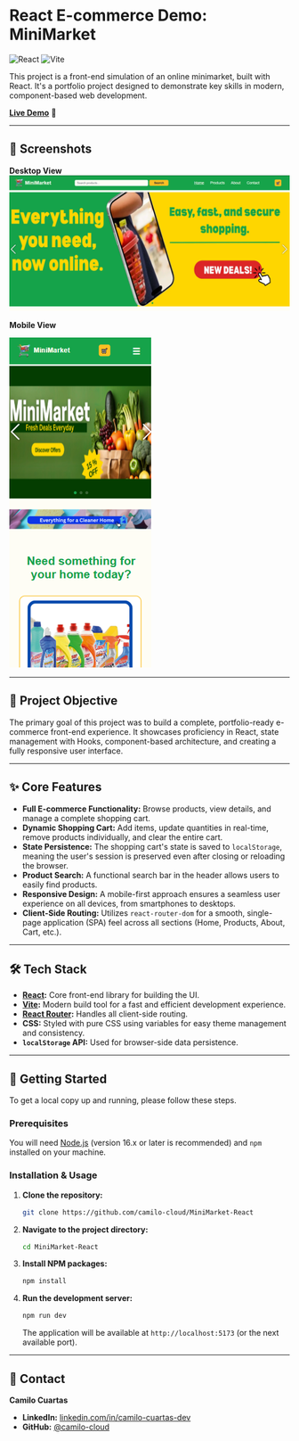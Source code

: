 # React E-commerce Demo: MiniMarket

![React](https://img.shields.io/badge/react-%2320232a.svg?style=for-the-badge&logo=react&logoColor=%2361DAFB)
![Vite](https://img.shields.io/badge/vite-%23646CFF.svg?style=for-the-badge&logo=vite&logoColor=white)

This project is a front-end simulation of an online minimarket, built with React. It's a portfolio project designed to demonstrate key skills in modern, component-based web development.

**[Live Demo](https://mini-market-eosin.vercel.app/)** 🚀

---

## 📸 Screenshots

**Desktop View**
![MiniMarket Desktop View](./src/assets/images/cover.PNG)

**Mobile View**

![MiniMarket Mobile View](./src/assets/images/cover-mobil.PNG)

---

## 🎯 Project Objective

The primary goal of this project was to build a complete, portfolio-ready e-commerce front-end experience. It showcases proficiency in React, state management with Hooks, component-based architecture, and creating a fully responsive user interface.

---

## ✨ Core Features

- **Full E-commerce Functionality:** Browse products, view details, and manage a complete shopping cart.
- **Dynamic Shopping Cart:** Add items, update quantities in real-time, remove products individually, and clear the entire cart.
- **State Persistence:** The shopping cart's state is saved to `localStorage`, meaning the user's session is preserved even after closing or reloading the browser.
- **Product Search:** A functional search bar in the header allows users to easily find products.
- **Responsive Design:** A mobile-first approach ensures a seamless user experience on all devices, from smartphones to desktops.
- **Client-Side Routing:** Utilizes `react-router-dom` for a smooth, single-page application (SPA) feel across all sections (Home, Products, About, Cart, etc.).

---

## 🛠️ Tech Stack

- **[React](https://reactjs.org/):** Core front-end library for building the UI.
- **[Vite](https://vitejs.dev/):** Modern build tool for a fast and efficient development experience.
- **[React Router](https://reactrouter.com/):** Handles all client-side routing.
- **CSS:** Styled with pure CSS using variables for easy theme management and consistency.
- **`localStorage` API:** Used for browser-side data persistence.

---

## 🚀 Getting Started

To get a local copy up and running, please follow these steps.

### **Prerequisites**

You will need [Node.js](https://nodejs.org/) (version 16.x or later is recommended) and `npm` installed on your machine.

### **Installation & Usage**

1. **Clone the repository:**
    ```sh
    git clone https://github.com/camilo-cloud/MiniMarket-React
    ```
2. **Navigate to the project directory:**
    ```sh
    cd MiniMarket-React
    ```
3. **Install NPM packages:**
    ```sh
    npm install
    ```
4. **Run the development server:**
    ```sh
    npm run dev
    ```
    The application will be available at `http://localhost:5173` (or the next available port).

---

## 👤 Contact

**Camilo Cuartas**

- **LinkedIn:** [linkedin.com/in/camilo-cuartas-dev](https://www.linkedin.com/in/camilo-cuartas-dev/)
- **GitHub:** [@camilo-cloud](https://github.com/camilo-cloud)
